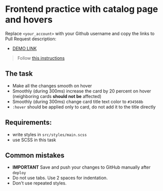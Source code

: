 # Frontend practice with catalog page and hovers
Replace `<your_account>` with your Github username and copy the links to Pull Request description:
- [DEMO LINK](https://io-med.github.io/layout_catalog_hovers/)

> Follow [this instructions](https://github.com/mate-academy/layout_task-guideline#how-to-solve-the-layout-tasks-on-github)

## The task

- Make all the changes smooth on hover
- Smoothly (during 300ms) increase the card by 20 percent on hover (neighboring cards **should not be** affected)
- Smoothly (during 300ms) change card title text color to `#34568b`
- `:hover` should be applied only to card, do not add it to the title directly

## Requirements:
- write styles in `src/styles/main.scss`
- use SCSS in this task

## Common mistakes
- **IMPORTANT** Save and push your changes to GitHub manually after `deploy`
- Do not use tabs. Use 2 spaces for indentation.
- Don't use repeated styles.

